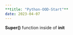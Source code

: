 ```yaml
---
**title: "Python-OOD-Start"**
date: 2023-04-07
---
```


**Super()** function inside of **__init__**  
